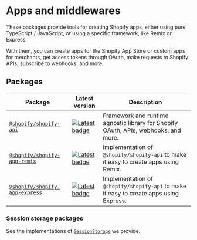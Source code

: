 # Apps and middlewares

These packages provide tools for creating Shopify apps, either using pure TypeScript / JavaScript, or using a specific framework, like Remix or Express.

With them, you can create apps for the Shopify App Store or custom apps for merchants, get access tokens through OAuth, make requests to Shopify APIs, subscribe to webhooks, and more.

## Packages

| Package                                                                     | Latest version                                                                                                                                      | Description                                                                            |
| --------------------------------------------------------------------------- | --------------------------------------------------------------------------------------------------------------------------------------------------- | -------------------------------------------------------------------------------------- |
| [`@shopify/shopify-api`](/packages/apps/shopify-api#readme)                 | [![Latest badge](https://img.shields.io/npm/v/@shopify/shopify-api/latest.svg)](https://www.npmjs.com/package/@shopify/shopify-api)                 | Framework and runtime agnostic library for Shopify OAuth, APIs, webhooks, and more.    |
| [`@shopify/shopify-app-remix`](/packages/apps/shopify-app-remix#readme)     | [![Latest badge](https://img.shields.io/npm/v/@shopify/shopify-app-remix/latest.svg)](https://www.npmjs.com/package/@shopify/shopify-app-remix)     | Implementation of `@shopify/shopify-api` to make it easy to create apps using Remix.   |
| [`@shopify/shopify-app-express`](/packages/apps/shopify-app-express#readme) | [![Latest badge](https://img.shields.io/npm/v/@shopify/shopify-app-express/latest.svg)](https://www.npmjs.com/package/@shopify/shopify-app-express) | Implementation of `@shopify/shopify-api` to make it easy to create apps using Express. |

### Session storage packages

See the implementations of [`SessionStorage`](/packages/apps/session-storage) we provide.
